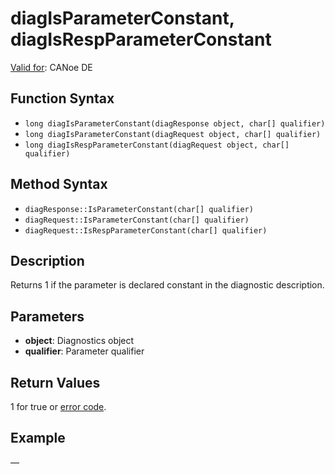 # diagIsParameterConstant, diagIsRespParameterConstant

[Valid for](../../../Shared/FeatureAvailability.md): CANoe DE

## Function Syntax

- `long diagIsParameterConstant(diagResponse object, char[] qualifier)`
- `long diagIsParameterConstant(diagRequest object, char[] qualifier)`
- `long diagIsRespParameterConstant(diagRequest object, char[] qualifier)`

## Method Syntax

- `diagResponse::IsParameterConstant(char[] qualifier)`
- `diagRequest::IsParameterConstant(char[] qualifier)`
- `diagRequest::IsRespParameterConstant(char[] qualifier)`

## Description

Returns 1 if the parameter is declared constant in the diagnostic description.

## Parameters

- **object**: Diagnostics object
- **qualifier**: Parameter qualifier

## Return Values

1 for true or [error code](../CAPLfunctionsDiagnosticsErrorCode.md).

## Example

—
